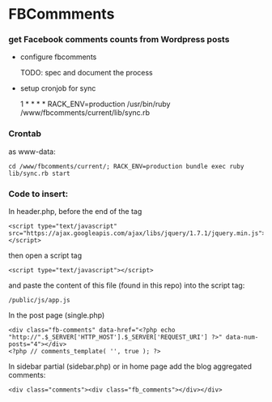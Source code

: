 # FBCommments

### get Facebook comments counts from Wordpress posts

- configure fbcomments

   TODO: spec and document the process
   
- setup cronjob for sync

    1 * * * * RACK_ENV=production /usr/bin/ruby /www/fbcomments/current/lib/sync.rb

### Crontab

as www-data:

    cd /www/fbcomments/current/; RACK_ENV=production bundle exec ruby lib/sync.rb start

### Code to insert:

In header.php, before the end of the <head> tag
  
    
    <script type="text/javascript" src="https://ajax.googleapis.com/ajax/libs/jquery/1.7.1/jquery.min.js"></script>

then open a script tag

    <script type="text/javascript"></script>

and paste the content of this file (found in this repo) into the script tag: 
    
    /public/js/app.js


In the post page (single.php) 

    <div class="fb-comments" data-href="<?php echo  "http://".$_SERVER['HTTP_HOST'].$_SERVER['REQUEST_URI'] ?>" data-num-posts="4"></div>
    <?php // comments_template( '', true ); ?>

In sidebar partial (sidebar.php) or in home page add the blog aggregated comments:

    <div class="comments"><div class="fb_comments"></div></div>
